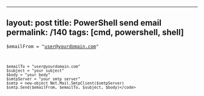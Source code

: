 ---
layout: post
title: PowerShell send email
permalink: /140
tags: [cmd, powershell, shell]
----

<code>$emailFrom = "user@yourdomain.com"

    $emailTo = "user@yourdomain.com"
    $subject = "your subject"
    $body = "your body"
    $smtpServer = "your smtp server"
    $smtp = new-object Net.Mail.SmtpClient($smtpServer)
    $smtp.Send($emailFrom, $emailTo, $subject, $body)</code>


